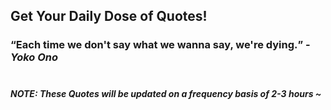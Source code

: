 ## Get Your Daily Dose of Quotes!
### <q>Each time we don't say what we wanna say, we're dying.</q> -<em>Yoko Ono</em> <br><br>
##### NOTE: These Quotes will be updated on a frequency basis of 2-3 hours ~
